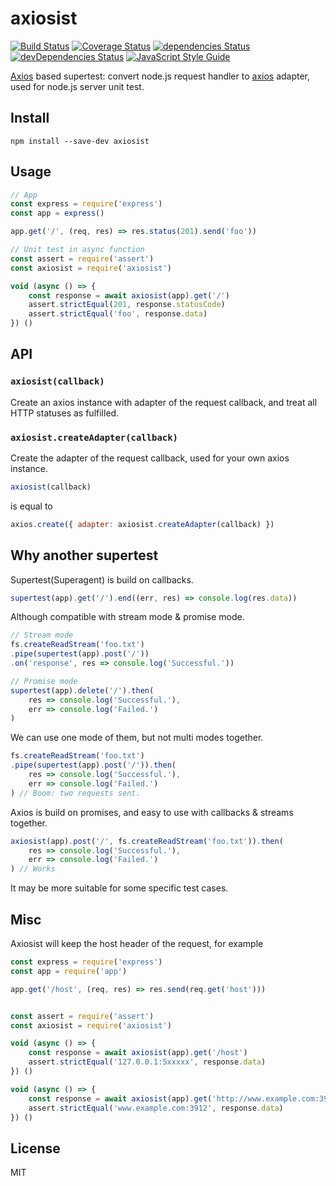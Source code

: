 # axiosist

[![Build Status](https://travis-ci.org/Gerhut/axiosist.svg?branch=master)](https://travis-ci.org/Gerhut/axiosist)
[![Coverage Status](https://coveralls.io/repos/github/Gerhut/axiosist/badge.svg?branch=master)](https://coveralls.io/github/Gerhut/axiosist?branch=master)
[![dependencies Status](https://david-dm.org/Gerhut/axiosist/status.svg)](https://david-dm.org/Gerhut/axiosist)
[![devDependencies Status](https://david-dm.org/Gerhut/axiosist/dev-status.svg)](https://david-dm.org/Gerhut/axiosist?type=dev)
[![JavaScript Style Guide](https://img.shields.io/badge/code%20style-standard-brightgreen.svg)](http://standardjs.com/)

[Axios][axios] based supertest: convert node.js request handler to [axios][axios] adapter, used for node.js server unit test.

## Install

    npm install --save-dev axiosist

## Usage

```javascript
// App
const express = require('express')
const app = express()

app.get('/', (req, res) => res.status(201).send('foo'))

// Unit test in async function
const assert = require('assert')
const axiosist = require('axiosist')

void (async () => {
    const response = await axiosist(app).get('/')
    assert.strictEqual(201, response.statusCode)
    assert.strictEqual('foo', response.data)
}) ()
```

## API

### `axiosist(callback)`

Create an axios instance with adapter of the request callback,
and treat all HTTP statuses as fulfilled.

### `axiosist.createAdapter(callback)`

Create the adapter of the request callback, used for your own axios instance.

```javascript
axiosist(callback)
```

is equal to

```javascript
axios.create({ adapter: axiosist.createAdapter(callback) })
```

## Why another supertest

Supertest(Superagent) is build on callbacks.

```JavaScript
supertest(app).get('/').end((err, res) => console.log(res.data))
```

Although compatible with stream mode & promise mode.

```JavaScript
// Stream mode
fs.createReadStream('foo.txt')
.pipe(supertest(app).post('/'))
.on('response', res => console.log('Successful.'))

// Promise mode
supertest(app).delete('/').then(
    res => console.log('Successful.'),
    err => console.log('Failed.')
)
```

We can use one mode of them, but not multi modes together.

```JavaScript
fs.createReadStream('foo.txt')
.pipe(supertest(app).post('/')).then(
    res => console.log('Successful.'),
    err => console.log('Failed.')
) // Boom: two requests sent.
```

Axios is build on promises, and easy to use with callbacks & streams together.

```JavaScript
axiosist(app).post('/', fs.createReadStream('foo.txt')).then(
    res => console.log('Successful.'),
    err => console.log('Failed.')
) // Works
```

It may be more suitable for some specific test cases.

## Misc

Axiosist will keep the host header of the request, for example

```javascript
const express = require('express')
const app = require('app')

app.get('/host', (req, res) => res.send(req.get('host')))


const assert = require('assert')
const axiosist = require('axiosist')

void (async () => {
    const response = await axiosist(app).get('/host')
    assert.strictEqual('127.0.0.1:5xxxxx', response.data)
}) ()

void (async () => {
    const response = await axiosist(app).get('http://www.example.com:3912/host')
    assert.strictEqual('www.example.com:3912', response.data)
}) ()
```

## License

MIT

[axios]: https://www.npmjs.com/package/axios
